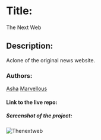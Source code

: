 # Title:
The Next Web

## Description:
Aclone of the original news website.

### Authors:
[Asha](https://github.com/Ashah15)
[Marvellous](https://github.com/MarvellousUbani)

#### Link to the live repo:

##### Screenshot of the project:
![Thenextweb](https://user-images.githubusercontent.com/25789605/62798912-235d3200-bae8-11e9-8dd7-893ed8cd0581.png)
